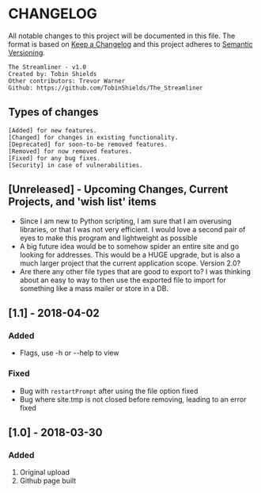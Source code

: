 # CHANGELOG
All notable changes to this project will be documented in this file. The format is based on [Keep a Changelog](http://keepachangelog.com/en/1.0.0/) and this project adheres to [Semantic Versioning](http://semver.org/spec/v2.0.0.html).

    The Streamliner - v1.0
    Created by: Tobin Shields
    Other contributors: Trevor Warner
    Github: https://github.com/TobinShields/The_Streamliner

## Types of changes
    [Added] for new features.
    [Changed] for changes in existing functionality.
    [Deprecated] for soon-to-be removed features.
    [Removed] for now removed features.
    [Fixed] for any bug fixes.
    [Security] in case of vulnerabilities.

## [Unreleased] - Upcoming Changes, Current Projects, and 'wish list' items
* Since I am new to Python scripting, I am sure that I am overusing libraries, or that I was not very efficient. I would love a second pair of eyes to make this program and lightweight as possible
* A big future idea would be to somehow spider an entire site and go looking for addresses. This would be a HUGE upgrade, but is also a much larger project that the current application scope. Version 2.0?
* Are there any other file types that are good to export to? I was thinking about an easy to way to then use the exported file to import for something like a mass mailer or store in a DB.

## [1.1] - 2018-04-02
### Added
- Flags, use -h or --help to view
### Fixed
- Bug with `restartPrompt` after using the file option fixed
- Bug where site.tmp is not closed before removing, leading to an error fixed
## [1.0] - 2018-03-30
### Added
1. Original upload
2. Github page built
